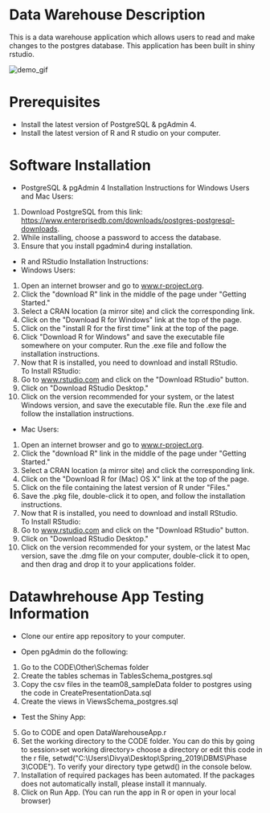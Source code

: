 # Data Warehouse Description
This is a data warehouse application which allows users to read and make changes to the postgres database. This application has been built in shiny rstudio. 

![demo_gif](https://github.gatech.edu/storage/user/23640/files/fcde9b80-5a0e-11e9-9a94-70799b3ac02f)

# Prerequisites
- Install the latest version of PostgreSQL & pgAdmin 4.<br/>
- Install the latest version of R and R studio on your computer. 

# Software Installation
- PostgreSQL & pgAdmin 4 Installation Instructions for Windows Users and Mac Users:
1. Download PostgreSQL from this link: https://www.enterprisedb.com/downloads/postgres-postgresql-downloads.
2. While installing, choose a password to access the database.
3. Ensure that you install pgadmin4 during installation.

- R and RStudio Installation Instructions:<br/>
- Windows Users:  <br/>
1. Open an internet browser and go to www.r-project.org.
2. Click the "download R" link in the middle of the page under "Getting Started."
3. Select a CRAN location (a mirror site) and click the corresponding link.  
4. Click on the "Download R for Windows" link at the top of the page.  
5. Click on the "install R for the first time" link at the top of the page.
6. Click "Download R for Windows" and save the executable file somewhere on your computer.  Run the .exe file and follow the installation instructions.  
7. Now that R is installed, you need to download and install RStudio. 
<br/>To Install RStudio:
1. Go to www.rstudio.com and click on the "Download RStudio" button.
2. Click on "Download RStudio Desktop."
3. Click on the version recommended for your system, or the latest Windows version, and save the executable file.  Run the .exe file and follow the installation instructions.  
   
- Mac Users: 
1. Open an internet browser and go to www.r-project.org.
2. Click the "download R" link in the middle of the page under "Getting Started."
3. Select a CRAN location (a mirror site) and click the corresponding link.
4. Click on the "Download R for (Mac) OS X" link at the top of the page.
5. Click on the file containing the latest version of R under "Files."
6. Save the .pkg file, double-click it to open, and follow the installation instructions.
7. Now that R is installed, you need to download and install RStudio.
<br/>To Install RStudio:
1. Go to www.rstudio.com and click on the "Download RStudio" button.
2. Click on "Download RStudio Desktop."
3. Click on the version recommended for your system, or the latest Mac version, save the .dmg file on your computer, double-click it to open, and then drag and drop it to your applications folder.

# Datawhrehouse App Testing Information
- Clone our entire app repository to your computer. <br/>

- Open pgAdmin do the following: 
1. Go to the CODE\Other\Schemas folder
2. Create the tables schemas in TablesSchema_postgres.sql 
3. Copy the csv files in the team08_sampleData folder to postgres using the code in CreatePresentationData.sql
4. Create the views in ViewsSchema_postgres.sql <br/>

- Test the Shiny App: 
5. Go to CODE and open DataWarehouseApp.r
6. Set the working directory to the CODE folder. You can do this by going to session>set working directory> choose a directory or edit this code in the r file, setwd("C:\\Users\\Divya\\Desktop\\Spring_2019\\DBMS\\Phase 3\\CODE"). To verify your directory type getwd() in the console below. 
7. Installation of required packages has been automated. If the packages does not automatically install, please install it mannualy. 
8. Click on Run App. (You can run the app in R or open in your local browser) 
